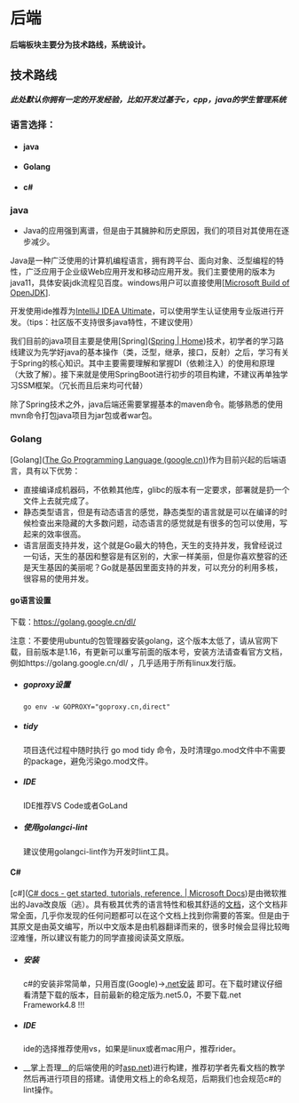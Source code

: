 # 后端

__后端板块主要分为技术路线，系统设计。__

## 技术路线

##### 此处默认你拥有一定的开发经验，比如开发过基于c，cpp，java的学生管理系统

### 语言选择：

- #### java

- #### Golang

- #### c#

### java

- Java的应用强到离谱，但是由于其臃肿和历史原因，我们的项目对其使用在逐步减少。

Java是一种广泛使用的计算机编程语言，拥有跨平台、面向对象、泛型编程的特性，广泛应用于企业级Web应用开发和移动应用开发。我们主要使用的版本为java11，具体安装jdk流程见百度。windows用户可以直接使用[[Microsoft Build of OpenJDK](https://www.microsoft.com/openjdk)].

开发使用ide推荐为[IntelliJ IDEA Ultimate](https://www.jetbrains.com/idea)，可以使用学生认证使用专业版进行开发。（tips：社区版不支持很多java特性，不建议使用）

我们目前的java项目主要是使用[Spring]([Spring | Home](https://spring.io/))技术，初学者的学习路线建议为先学好java的基本操作（类，泛型，继承，接口，反射）之后，学习有关于Spring的核心知识。其中主要需要理解和掌握DI（依赖注入）的使用和原理（大致了解）。接下来就是使用SpringBoot进行初步的项目构建，不建议再单独学习SSM框架。（冗长而且后来均可代替）

除了Spring技术之外，java后端还需要掌握基本的maven命令。能够熟悉的使用mvn命令打包java项目为jar包或者war包。

### Golang

[Golang]([The Go Programming Language (google.cn)](https://golang.google.cn/))作为目前兴起的后端语言，具有以下优势：

- 直接编译成机器码，不依赖其他库，glibc的版本有一定要求，部署就是扔一个文件上去就完成了。
- 静态类型语言，但是有动态语言的感觉，静态类型的语言就是可以在编译的时候检查出来隐藏的大多数问题，动态语言的感觉就是有很多的包可以使用，写起来的效率很高。
- 语言层面支持并发，这个就是Go最大的特色，天生的支持并发，我曾经说过一句话，天生的基因和整容是有区别的，大家一样美丽，但是你喜欢整容的还是天生基因的美丽呢？Go就是基因里面支持的并发，可以充分的利用多核，很容易的使用并发。

#### go语言设置

下载：https://golang.google.cn/dl/

注意：不要使用ubuntu的包管理器安装golang，这个版本太低了，请从官网下载，目前版本是1.16，有更新可以重写前面的版本号，安装方法请查看官方文档，例如https://golang.google.cn/dl/ ，几乎适用于所有linux发行版。

- ##### goproxy设置

  ```shell
  go env -w GOPROXY="goproxy.cn,direct"
  ```

- ##### tidy

  项目迭代过程中随时执行 go mod tidy 命令，及时清理go.mod文件中不需要的package，避免污染go.mod文件。

- ##### IDE

  IDE推荐VS Code或者GoLand

- ##### 使用golangci-lint

  建议使用golangci-lint作为开发时lint工具。

#### C#

[c#]([C# docs - get started, tutorials, reference. | Microsoft Docs](https://docs.microsoft.com/en-us/dotnet/csharp/))是由微软推出的Java改良版（逃）。具有极其优秀的语言特性和极其舒适的[文档](https://docs.microsoft.com/zh-cn/dotnet/csharp/)，这个文档非常全面，几乎你发现的任何问题都可以在这个文档上找到你需要的答案。但是由于其原文是由英文编写，所以中文版本是由机器翻译而来的，很多时候会显得比较晦涩难懂，所以建议有能力的同学直接阅读英文原版。

- ##### 安装

  c#的安装非常简单，只用百度(Google)->[.net安装](https://dotnet.microsoft.com/) 即可。在下载时建议仔细看清楚下载的版本，目前最新的稳定版为.net5.0，不要下载.net Framework4.8 !!!

- ##### IDE

  ide的选择推荐使用vs，如果是linux或者mac用户，推荐rider。

- __掌上吾理__的后端使用的时[asp.net](https://docs.microsoft.com/zh-cn/aspnet/core/web-api/?view=aspnetcore-5.0))进行构建，推荐初学者先看文档的教学然后再进行项目的搭建。请使用文档上的命名规范，后期我们也会规范c#的lint操作。

